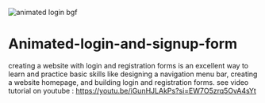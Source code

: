 ![animated login bgf](https://github.com/AsmrWebCoding/Animated-login-and-signup-form/assets/138141838/6a2b0719-d754-4a79-91e4-a9fa050cf699)
# Animated-login-and-signup-form

creating a website with login and registration forms is an excellent way to learn and practice basic skills like designing a navigation menu bar, creating a website homepage, and building login and registration forms.
see video tutorial on youtube : https://youtu.be/iGunHJLAkPs?si=EW7O5zrq5OvA4sYt
